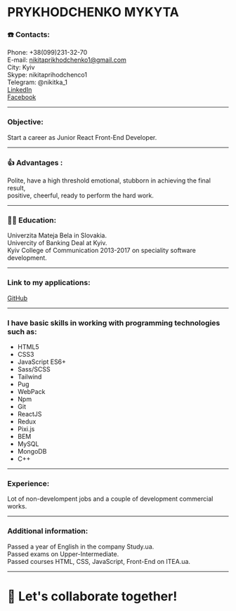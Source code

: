 # PRYKHODCHENKO MYKYTA
  
### ☎️ Contacts:  
  
Phone:     +38(099)231-32-70  
E-mail:    nikitaprikhodchenko1@gmail.com  
City:      Kyiv  
Skype:     nikitaprihodchenco1  
Telegram:  @nikitka_1  
[LinkedIn](https://www.linkedin.com/in/mykytaprykhodchenko)  
[Facebook](https://facebook.com/mykyta.prykhodchenko)  
* * *  
### Objective:  
  
Start a career as Junior React Front-End Developer.  
***      
### 👍 Advantages :  
  
Polite, have a high threshold emotional, stubborn in achieving the final result,  
positive, cheerful, ready to perform the hard work.  
***     
### 👨‍🎓 Education:  
  
Univerzita Mateja Bela in Slovakia.  
Univercity of Banking Deal at Kyiv.  
Kyiv College of Communication 2013-2017 on speciality software development.  
***    
### Link to my applications:  
  
[GitHub](https://github.com/prykhodchenkomykyta)  
***    
### I have basic skills in working with programming technologies such as:  
  
* HTML5  
* CSS3  
* JavaScript ES6+  
* Sass/SCSS  
* Tailwind  
* Pug  
* WebPack  
* Npm  
* Git  
* ReactJS  
* Redux  
* Pixi.js  
* BEM  
* MySQL  
* MongoDB  
* С++  

***    
### Experience:  
  
Lot of non-develompent jobs and a couple of development commercial works.  
***     
### Additional information:  
  
Passed a year of English in the company Study.ua.  
Passed exams on Upper-Intermediate.  
Passed courses HTML, CSS, JavaScript, Front-End on ITEA.ua.  
***     
# 🤝 Let's collaborate together!
